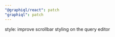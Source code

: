 ```yaml
---
"@graphiql/react": patch
"graphiql": patch
---
```


style: improve scrollbar styling on the query editor
